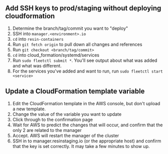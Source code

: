 ## Add SSH keys to prod/staging without deploying cloudformation

1. Determine the branch/tag/commit you want to "deploy"
2. SSH into `manager.<environment>.io`
3. `cd` into `resin-containers`
4. Run `git fetch origin` to pull down all changes and references
5. Run `git checkout <branch/tag/commit>`
6. `cd` into cloud_formation/systemd/services
7. Run `sudo fleetctl submit *`. You'll see output about what was added and what was different.
8. For the services you've added and want to run, run `sudo fleetctl start <service>`

## Update a CloudFormation template variable

1. Edit the CloudFormation template in the AWS console, but don't upload a new template.
2. Change the value of the variable you want to update
3. Click through to the confirmation page
4. Wait for AWS to predict the changes that will occur, and confirm that the only 2 are related to the manager
5. Accept. AWS will restart the manager of the cluster
6. SSH in to manager.resinstaging.io (or the appropriate host) and confirm that the key is set correctly. It may take a few minutes to show up.
